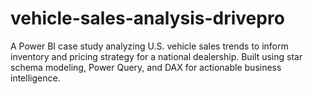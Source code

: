 # vehicle-sales-analysis-drivepro
A Power BI case study analyzing U.S. vehicle sales trends to inform inventory and pricing strategy for a national dealership. Built using star schema modeling, Power Query, and DAX for actionable business intelligence.
